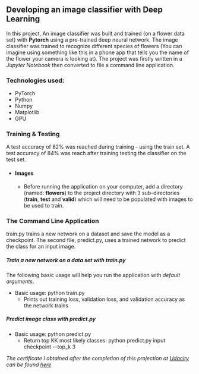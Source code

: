 ## Developing an image classifier with Deep Learning

In this project, An image classifier was built and trained (on a flower data set)  with **Pytorch** using a pre-trained deep neural network. The image classifier was trained to recognize different species of flowers (You can imagine using something like this in a phone app that tells you the name of the flower your camera is looking at). The project was firstly written in a _Jupyter Notebook_ then converted to file a command line  application.

### Technologies used:
* PyTorch
* Python
* Numpy
* Matplotlib
* GPU

### Training & Testing
A test accuracy of 82% was reached during training - using the train set.
A test accuracy of 84% was reach after training testing the classifier on the test set.

* #### Images

    * Before running the application on your computer, add a directory (named: **flowers**) to the project directory with 3 sub-directories (**train**, **test** and **valid**) which will need to be populated with images to be used to train.

### The Command Line Application
train.py trains a new network on a dataset and save the model as a checkpoint. The second file, predict.py, uses a trained network to predict the class for an input image.

##### Train a new network on a data set with train.py
The following basic usage will help you run the application with _default arguments_.
* Basic usage: python train.py
    * Prints out training loss, validation loss, and validation accuracy as the network trains

##### Predict image class with predict.py
* Basic usage: python predict.py
    * Return top KK most likely classes: python predict.py input checkpoint --top_k 3

_The certificate I obtained after the completion of this projection at [Udacity](https://www.udacity.com/course/ai-programming-python-nanodegree--nd089) can be found [here](https://graduation.udacity.com/confirm/MEC3HUP)_
